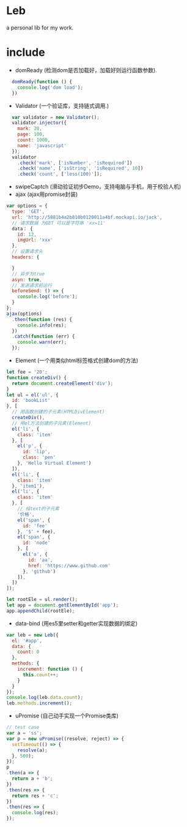 # Leb  
a personal lib for my work.  
# include  
* domReady   (检测dom是否加载好，加载好则运行函数参数).  
```js
  domReady(function () {
    console.log('dom load');
  })
```
* Validator  (一个验证库，支持链式调用.)  
```js
  var validator = new Validator();
  validator.injector({
    mark: 20,
    page: 100,
    count: 1000,
    name: 'javascript'
  });
  validator
    .check('mark', ['isNumber', 'isRequired'])
    .check('name', ['isString', 'isRequired', 10])
    .check('count', ['less(100)']);
```
* swipeCaptch (滑动验证初步Demo，支持电脑与手机，用于校验人机)  
* ajax (ajax用promise封装)  
```js
var options = {
  type: 'GET',
  url: 'http://5881b4a2b810b0120011a4bf.mockapi.io/jack',
  // 请求数据 为GET 可以是字符串 'xx=11'
  data： {
    id: 12,
    imgUrl: 'xxx'
  },
  // 设置请求头
  headers: {

  }
  // 异步为true
  asyn: true,
  // 发送请求前运行
  beforeSend: () => {
    console.log('before');
  }
};
ajax(options)
  .then(function (res) {
    console.info(res);
  })
  .catch(function (err) {
    console.warn(err);
  });
```
* Element (一个用类似html标签格式创建dom的方法)  

```js  
let fee = '20';
function createDiv() {
  return document.createElement('div');
}
let ul = el('ul', {
  id: 'bookList'
}, [
  // 用函数创建的子元素(HTMLDivElement)
  createDiv(),
  // 用el方法创建的子元素(Element)
  el('li', {
    class: 'item'
  }, [
    el('p', {
      id: 'lip',
      class: 'pen'
    }, 'Hello Virtual Element')
  ]),
  el('li', {
    class: 'item'
  }, 'item1'),
  el('li', {
    class: 'item'
  }, [
    // 纯text的子元素
    '价格',
    el('span', {
      id: 'fee'
    }, '$' + fee),
    el('span', {
      id: 'node'
    }, [
      el('a', {
        id: 'aa',
        href: 'https://www.github.com'
      }, 'github')
    ]),
  ])
]);

let rootEle = ul.render();
let app = document.getElementById('app');
app.appendChild(rootEle);
```
* data-bind (用es5里setter和getter实现数据的绑定)  
```js
var leb = new Leb({
  el: '#app',
  data: {
    count: 0
  },
  methods: {
    increment: function () {
      this.count++;
    }
  }
});
console.log(leb.data.count);
leb.methods.increment();
```
* uPromise (自己动手实现一个Promise类库)
```js
// test case
var a = 'ss';
var p = new uPromise((resolve, reject) => {
  setTimeout(() => {
    resolve(a);
  }, 500);
});
p
.then(a => {
  return a + 'b';
})
.then(res => {
  return res + 'c';
})
.then(res => {
  console.log(res);
});
```
